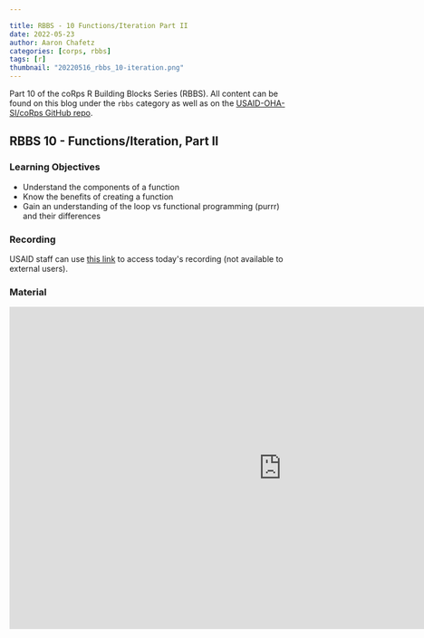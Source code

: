 ```yaml
---

title: RBBS - 10 Functions/Iteration Part II
date: 2022-05-23
author: Aaron Chafetz
categories: [corps, rbbs]
tags: [r]
thumbnail: "20220516_rbbs_10-iteration.png"
---
```


Part 10 of the coRps R Building Blocks Series (RBBS). All content can be found on this blog under the `rbbs` category as well as on the [USAID-OHA-SI/coRps GitHub repo](https://github.com/USAID-OHA-SI/coRps).

## RBBS 10 - Functions/Iteration, Part II

### Learning Objectives
  - Understand the components of a function
  - Know the benefits of creating a function
  - Gain an understanding of the loop vs functional programming (purrr) and their differences

### Recording
USAID staff can use [this link](https://drive.google.com/file/d/1csq2B_Xrm3u_pcKjqa4M61xVCEDozSzD/view?usp=sharing) to access today's recording (not available to external users).

### Material

<iframe src="https://docs.google.com/presentation/d/e/2PACX-1vQ7qy4APP0w7AmFnCWmipEOwCpLK6mijTcTnhyMM-GuRdU6bq1oebEOSxQsf9fbGa_By9KJEOFW-xAl/embed?start=false&loop=false&delayms=3000" frameborder="0" width="960" height="569" allowfullscreen="true" mozallowfullscreen="true" webkitallowfullscreen="true"></iframe>